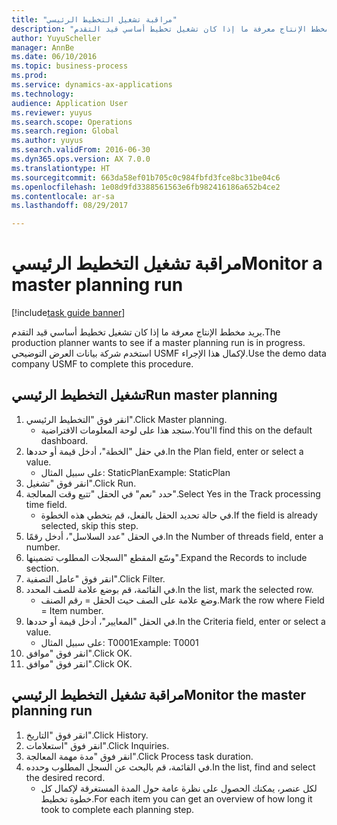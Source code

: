 ```yaml
--- 
title: "مراقبة تشغيل التخطيط الرئيسي"
description: "يريد مخطط الإنتاج معرفة ما إذا كان تشغيل تخطيط أساسي قيد التقدم."
author: YuyuScheller
manager: AnnBe
ms.date: 06/10/2016
ms.topic: business-process
ms.prod: 
ms.service: dynamics-ax-applications
ms.technology: 
audience: Application User
ms.reviewer: yuyus
ms.search.scope: Operations
ms.search.region: Global
ms.author: yuyus
ms.search.validFrom: 2016-06-30
ms.dyn365.ops.version: AX 7.0.0
ms.translationtype: HT
ms.sourcegitcommit: 663da58ef01b705c0c984fbfd3fce8bc31be04c6
ms.openlocfilehash: 1e08d9fd3388561563e6fb982416186a652b4ce2
ms.contentlocale: ar-sa
ms.lasthandoff: 08/29/2017

---
```

# <a name="monitor-a-master-planning-run"></a><span data-ttu-id="3273d-103">مراقبة تشغيل التخطيط الرئيسي</span><span class="sxs-lookup"><span data-stu-id="3273d-103">Monitor a master planning run</span></span>

[!include[task guide banner](../../includes/task-guide-banner.md)]

<span data-ttu-id="3273d-104">يريد مخطط الإنتاج معرفة ما إذا كان تشغيل تخطيط أساسي قيد التقدم.</span><span class="sxs-lookup"><span data-stu-id="3273d-104">The production planner wants to see if a master planning run is in progress.</span></span> <span data-ttu-id="3273d-105">استخدم شركة بيانات العرض التوضيحي USMF لإكمال هذا الإجراء.</span><span class="sxs-lookup"><span data-stu-id="3273d-105">Use the demo data company USMF to complete this procedure.</span></span>


## <a name="run-master-planning"></a><span data-ttu-id="3273d-106">تشغيل التخطيط الرئيسي</span><span class="sxs-lookup"><span data-stu-id="3273d-106">Run master planning</span></span>
1. <span data-ttu-id="3273d-107">انقر فوق "التخطيط الرئيسي‬".</span><span class="sxs-lookup"><span data-stu-id="3273d-107">Click Master planning.</span></span>
    * <span data-ttu-id="3273d-108">ستجد هذا على لوحة المعلومات الافتراضية.</span><span class="sxs-lookup"><span data-stu-id="3273d-108">You'll find this on the default dashboard.</span></span>  
2. <span data-ttu-id="3273d-109">في حقل "الخطة"، أدخل قيمة أو حددها.</span><span class="sxs-lookup"><span data-stu-id="3273d-109">In the Plan field, enter or select a value.</span></span>
    * <span data-ttu-id="3273d-110">على سبيل المثال: StaticPlan</span><span class="sxs-lookup"><span data-stu-id="3273d-110">Example: StaticPlan</span></span>  
3. <span data-ttu-id="3273d-111">انقر فوق "تشغيل".</span><span class="sxs-lookup"><span data-stu-id="3273d-111">Click Run.</span></span>
4. <span data-ttu-id="3273d-112">حدد "نعم" في الحقل "تتبع وقت المعالجة".</span><span class="sxs-lookup"><span data-stu-id="3273d-112">Select Yes in the Track processing time field.</span></span>
    * <span data-ttu-id="3273d-113">في حالة تحديد الحقل بالفعل، قم بتخطي هذه الخطوة.</span><span class="sxs-lookup"><span data-stu-id="3273d-113">If the field is already selected, skip this step.</span></span>  
5. <span data-ttu-id="3273d-114">في الحقل "عدد السلاسل"، أدخل رقمًا.</span><span class="sxs-lookup"><span data-stu-id="3273d-114">In the Number of threads field, enter a number.</span></span>
6. <span data-ttu-id="3273d-115">وسّع المقطع "السجلات المطلوب تضمينها‬".</span><span class="sxs-lookup"><span data-stu-id="3273d-115">Expand the Records to include section.</span></span>
7. <span data-ttu-id="3273d-116">انقر فوق "عامل التصفية".</span><span class="sxs-lookup"><span data-stu-id="3273d-116">Click Filter.</span></span>
8. <span data-ttu-id="3273d-117">في القائمة، قم بوضع علامة للصف المحدد.</span><span class="sxs-lookup"><span data-stu-id="3273d-117">In the list, mark the selected row.</span></span>
    * <span data-ttu-id="3273d-118">وضع علامة على الصف حيث الحقل = رقم الصنف.</span><span class="sxs-lookup"><span data-stu-id="3273d-118">Mark the row where Field = Item number.</span></span>  
9. <span data-ttu-id="3273d-119">في الحقل "المعايير‬"، أدخل قيمة أو حددها.</span><span class="sxs-lookup"><span data-stu-id="3273d-119">In the Criteria field, enter or select a value.</span></span>
    * <span data-ttu-id="3273d-120">على سبيل المثال: T0001</span><span class="sxs-lookup"><span data-stu-id="3273d-120">Example: T0001</span></span>  
10. <span data-ttu-id="3273d-121">انقر فوق "موافق".</span><span class="sxs-lookup"><span data-stu-id="3273d-121">Click OK.</span></span>
11. <span data-ttu-id="3273d-122">انقر فوق "موافق".</span><span class="sxs-lookup"><span data-stu-id="3273d-122">Click OK.</span></span>

## <a name="monitor-the-master-planning-run"></a><span data-ttu-id="3273d-123">مراقبة تشغيل التخطيط الرئيسي</span><span class="sxs-lookup"><span data-stu-id="3273d-123">Monitor the master planning run</span></span>
1. <span data-ttu-id="3273d-124">انقر فوق "التاريخ".</span><span class="sxs-lookup"><span data-stu-id="3273d-124">Click History.</span></span>
2. <span data-ttu-id="3273d-125">انقر فوق "استعلامات".</span><span class="sxs-lookup"><span data-stu-id="3273d-125">Click Inquiries.</span></span>
3. <span data-ttu-id="3273d-126">انقر فوق "مدة مهمة المعالجة".</span><span class="sxs-lookup"><span data-stu-id="3273d-126">Click Process task duration.</span></span>
4. <span data-ttu-id="3273d-127">في القائمة، قم بالبحث عن السجل المطلوب وحدده.</span><span class="sxs-lookup"><span data-stu-id="3273d-127">In the list, find and select the desired record.</span></span>
    * <span data-ttu-id="3273d-128">لكل عنصر، يمكنك الحصول على نظرة عامة حول المدة المستغرقة لإكمال كل خطوة تخطيط.</span><span class="sxs-lookup"><span data-stu-id="3273d-128">For each item you can get an overview of how long it took to complete each planning step.</span></span>  


